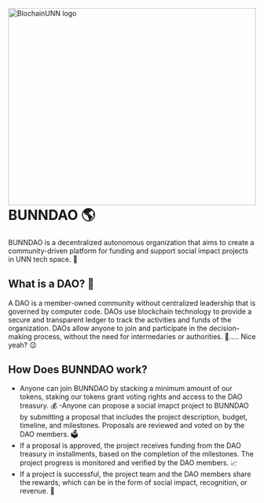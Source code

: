<div>
  <a href="/">
    <img align="right" alt="BlochainUNN logo" src="https://blockchainunn.org/images/navLogo.png" width="100%" height="400" />
  </a>
</div>

# BUNNDAO 🌎

BUNNDAO is a decentralized autonomous organization that aims to create a community-driven platform for funding and support social impact projects in UNN tech space. 🙌

## What is a DAO? 🤔

A DAO is a member-owned community without centralized leadership that is governed by computer code. DAOs use blockchain technology to provide a secure and transparent ledger to track the activities and funds of the organization. DAOs allow anyone to join and participate in the decision-making process, without the need for intermedaries or authorities. 💯..... Nice yeah? 😉


## How Does BUNNDAO work? 
- Anyone can join BUNNDAO by stacking a minimum amount of our tokens, staking our tokens grant voting rights and access to the DAO treasury. 💰
-Anyone can propose a social imapct project to BUNNDAO by submitting a proposal that includes the project description, budget, timeline, and milestones. Proposals are reviewed and voted on by the DAO members. 🗳️
- If a proposal is approved, the project receives funding from the DAO treasury in installments, based on the completion of the milestones. The project progress is monitored and verified by the DAO members. 📈
-  If a project is successful, the project team and the DAO members share the rewards, which can be in the form of social impact, recognition, or revenue. 🎁

